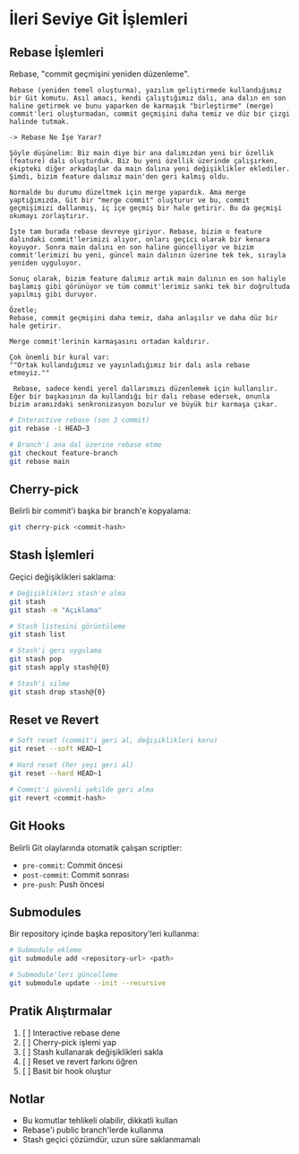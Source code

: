 # İleri Seviye Git İşlemleri

## Rebase İşlemleri

Rebase, "commit geçmişini yeniden düzenleme".
```
Rebase (yeniden temel oluşturma), yazılım geliştirmede kullandığımız bir Git komutu. Asıl amacı, kendi çalıştığımız dalı, ana dalın en son haline getirmek ve bunu yaparken de karmaşık "birleştirme" (merge) commit'leri oluşturmadan, commit geçmişini daha temiz ve düz bir çizgi halinde tutmak.

-> Rebase Ne İşe Yarar?

Şöyle düşünelim: Biz main diye bir ana dalımızdan yeni bir özellik (feature) dalı oluşturduk. Biz bu yeni özellik üzerinde çalışırken, ekipteki diğer arkadaşlar da main dalına yeni değişiklikler eklediler. Şimdi, bizim feature dalımız main'den geri kalmış oldu.

Normalde bu durumu düzeltmek için merge yapardık. Ama merge yaptığımızda, Git bir "merge commit" oluşturur ve bu, commit geçmişimizi dallanmış, iç içe geçmiş bir hale getirir. Bu da geçmişi okumayı zorlaştırır.

İşte tam burada rebase devreye giriyor. Rebase, bizim o feature dalındaki commit'lerimizi alıyor, onları geçici olarak bir kenara koyuyor. Sonra main dalını en son haline güncelliyor ve bizim commit'lerimizi bu yeni, güncel main dalının üzerine tek tek, sırayla yeniden uyguluyor.

Sonuç olarak, bizim feature dalımız artık main dalının en son haliyle başlamış gibi görünüyor ve tüm commit'lerimiz sanki tek bir doğrultuda yapılmış gibi duruyor.

Özetle;
Rebase, commit geçmişini daha temiz, daha anlaşılır ve daha düz bir hale getirir.

Merge commit'lerinin karmaşasını ortadan kaldırır.

Çok önemli bir kural var: 
""Ortak kullandığımız ve yayınladığımız bir dalı asla rebase etmeyiz.""

 Rebase, sadece kendi yerel dallarımızı düzenlemek için kullanılır. Eğer bir başkasının da kullandığı bir dalı rebase edersek, onunla bizim aramızdaki senkronizasyon bozulur ve büyük bir karmaşa çıkar.
```

```bash
# Interactive rebase (son 3 commit)
git rebase -i HEAD~3

# Branch'i ana dal üzerine rebase etme
git checkout feature-branch
git rebase main
```

## Cherry-pick

Belirli bir commit'i başka bir branch'e kopyalama:

```bash
git cherry-pick <commit-hash>
```

## Stash İşlemleri

Geçici değişiklikleri saklama:

```bash
# Değişiklikleri stash'e alma
git stash
git stash -m "Açıklama"

# Stash listesini görüntüleme
git stash list

# Stash'i geri uygulama
git stash pop
git stash apply stash@{0}

# Stash'i silme
git stash drop stash@{0}
```

## Reset ve Revert

```bash
# Soft reset (commit'i geri al, değişiklikleri koru)
git reset --soft HEAD~1

# Hard reset (her şeyi geri al)
git reset --hard HEAD~1

# Commit'i güvenli şekilde geri alma
git revert <commit-hash>
```

## Git Hooks

Belirli Git olaylarında otomatik çalışan scriptler:

- `pre-commit`: Commit öncesi
- `post-commit`: Commit sonrası
- `pre-push`: Push öncesi

## Submodules

Bir repository içinde başka repository'leri kullanma:

```bash
# Submodule ekleme
git submodule add <repository-url> <path>

# Submodule'leri güncelleme
git submodule update --init --recursive
```

## Pratik Alıştırmalar

1. [ ] Interactive rebase dene
2. [ ] Cherry-pick işlemi yap
3. [ ] Stash kullanarak değişiklikleri sakla
4. [ ] Reset ve revert farkını öğren
5. [ ] Basit bir hook oluştur

## Notlar

- Bu komutlar tehlikeli olabilir, dikkatli kullan
- Rebase'i public branch'lerde kullanma
- Stash geçici çözümdür, uzun süre saklanmamalı
